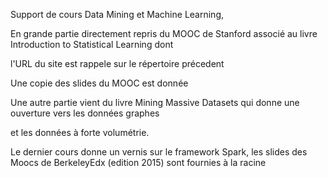

Support de cours Data Mining et Machine Learning, 

En grande partie directement repris du MOOC de Stanford associé au livre Introduction to Statistical Learning dont 

l'URL du site est rappele sur le répertoire précedent

Une copie des slides du MOOC est donnée

Une autre partie vient du livre Mining Massive Datasets qui donne une ouverture vers les données graphes

et les données à forte volumétrie.

Le dernier cours donne un vernis sur le framework Spark, les slides des Moocs de BerkeleyEdx (edition 2015) sont fournies à la racine
